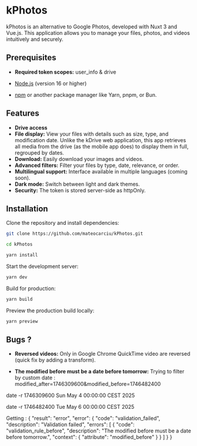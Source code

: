 # kPhotos

kPhotos is an alternative to Google Photos, developed with Nuxt 3 and Vue.js. This application allows you to manage your files, photos, and videos intuitively and securely.

## Prerequisites

- **Required token scopes:** user_info & drive

- [Node.js](https://nodejs.org/) (version 16 or higher)
- [npm](https://www.npmjs.com/) or another package manager like Yarn, pnpm, or Bun.

## Features

- **Drive access**
- **File display:** View your files with details such as size, type, and modification date. Unlike the kDrive web application, this app retrieves all media from the drive (as the mobile app does) to display them in full, regrouped by dates.
- **Download:** Easily download your images and videos.
- **Advanced filters:** Filter your files by type, date, relevance, or order.
- **Multilingual support:** Interface available in multiple languages (coming soon).
- **Dark mode:** Switch between light and dark themes.
- **Security:** The token is stored server-side as httpOnly.

## Installation

Clone the repository and install dependencies:

```bash
git clone https://github.com/mateocarciu/kPhotos.git
```

```bash
cd kPhotos
```

```bash
yarn install
```

Start the development server:

```bash
yarn dev
```

Build for production:

```bash
yarn build
```

Preview the production build locally:

```bash
yarn preview
```

## Bugs ?

- **Reversed videos:** Only in Google Chrome QuickTime video are reversed (quick fix by adding a transform).

- **The modified before must be a date before tomorrow:** Trying to filter by custom date :
  modified_after=1746309600&modified_before=1746482400

date -r 1746309600
Sun May 4 00:00:00 CEST 2025

date -r 1746482400
Tue May 6 00:00:00 CEST 2025

Getting : {
"result": "error",
"error": {
"code": "validation_failed",
"description": "Validation failed",
"errors": [
{
"code": "validation_rule_before",
"description": "The modified before must be a date before tomorrow.",
"context": {
"attribute": "modified_before"
}
}
]
}
}
